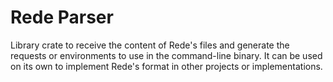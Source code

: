 # Rede Parser

Library crate to receive the content of Rede's files and generate the requests or environments
to use in the command-line binary. It can be used on its own to implement Rede's format in other
projects or implementations.